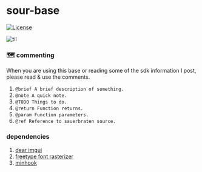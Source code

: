 # sour-base

[![License](https://img.shields.io/github/license/seanhobeck/sour?color=green)](https://github.com/seanhobeck/sour/blob/master/LICENSE)

![til](/gifs/showcase_high.gif)

### :world_map: commenting

When you are using this base or reading some of the sdk
information I post, please read & use the comments.

1. `@brief A brief description of something.`
2. `@note A quick note.`
3. `@TODO Things to do.`
4. `@return Function returns.`
5. `@param Function parameters.`
6. `@ref Reference to sauerbraten source.`

### dependencies

1. [dear imgui](https://github.com/ocornut/imgui/)
2. [freetype font rasterizer](https://www.freetype.org/)
3. [minhook](https://github.com/TsudaKageyu/minhook/)
